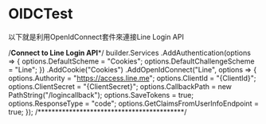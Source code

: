 # OIDCTest
以下就是利用OpenIdConnect套件來連接Line Login API

/********Connect to Line Login API*********/
builder.Services
    .AddAuthentication(options =>
    {
        options.DefaultScheme = "Cookies";
        options.DefaultChallengeScheme = "Line";
    })
    .AddCookie("Cookies")
    .AddOpenIdConnect("Line", options =>
    {
        options.Authority = "https://access.line.me";
        options.ClientId = "{ClientId}";
        options.ClientSecret = "{ClientSecret}";
        options.CallbackPath = new PathString("/logincallback");
        options.SaveTokens = true;
        options.ResponseType = "code";
        options.GetClaimsFromUserInfoEndpoint = true;
    });
/******************************************/
